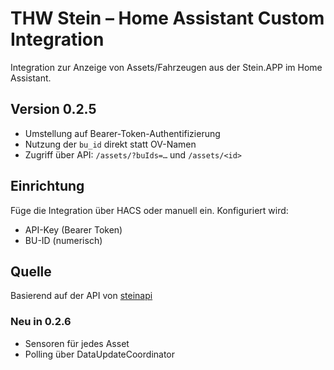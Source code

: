 # THW Stein – Home Assistant Custom Integration

Integration zur Anzeige von Assets/Fahrzeugen aus der Stein.APP im Home Assistant.

## Version 0.2.5

- Umstellung auf Bearer-Token-Authentifizierung
- Nutzung der `bu_id` direkt statt OV-Namen
- Zugriff über API: `/assets/?buIds=…` und `/assets/<id>`

## Einrichtung

Füge die Integration über HACS oder manuell ein.
Konfiguriert wird:

- API-Key (Bearer Token)
- BU-ID (numerisch)

## Quelle

Basierend auf der API von [steinapi](https://github.com/oscarminus/steinapi)


### Neu in 0.2.6
- Sensoren für jedes Asset
- Polling über DataUpdateCoordinator
